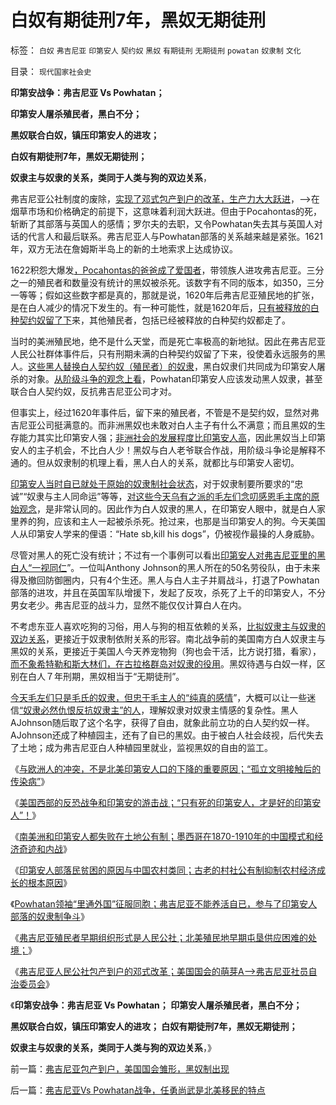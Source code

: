 # 白奴有期徒刑7年，黑奴无期徒刑

标签： `白奴` `弗吉尼亚` `印第安人` `契约奴` `黑奴` `有期徒刑` `无期徒刑` `powatan` `奴隶制` `文化` 

目录： `现代国家社会史`

**印第安战争：弗吉尼亚 Vs Powhatan；**

**印第安人屠杀殖民者，黑白不分；**

**黑奴联合白奴，镇压印第安人的进攻；**

**白奴有期徒刑7年，黑奴无期徒刑；**

**奴隶主与奴隶的关系，类同于人类与狗的双边关系**，

弗吉尼亚公社制度的废除，[实现了邓式包产到户的改革，生产力大大跃进](../../../2011/7/23/奴隶主普遍仁慈的经济基础.md)，——>在烟草市场和价格确定的前提下，这意味着利润大跃进。但由于Pocahontas的死，斩断了其部落与英国人的感情；罗尔夫的去职，又令Powhatan失去其与英国人对话的代言人和最后联系。弗吉尼亚人与Powhatan部落的关系越来越是紧张。1621年，双方无法在詹姆斯半岛上的新的土地索求上达成协议。

1622积怨大爆发[，Pocahontas的爸爸成了爱国者](../../../2009/12/25/自力更生国防建设是小农意识历史经验.md)，带领族人进攻弗吉尼亚。三分之一的殖民者和数量没有统计的黑奴被杀死。该数字有不同的版本，如350，三分一等等；假如这些数字都是真的，那就是说，1620年后弗吉尼亚殖民地的扩张，是在白人减少的情况下发生的。有一种可能性，就是1620年后，[只有被释放的白种契约奴留了下](../../../2011/3/10/圈地运动和农民工.md)来，其他殖民者，包括已经被释放的白种契约奴都走了。

当时的美洲殖民地，绝不是什么天堂，而是死亡率极高的新地狱。因此在弗吉尼亚人民公社群体事件后，只有刑期未满的白种契约奴留了下来，役使着永远服务的黑人。[这些黑人替换白人契约奴（殖民者）的奴隶](../../../2011/3/29/美国奴隶制和南北战争.md)，黑白奴隶们共同成为印第安人屠杀的对象。[从阶级斗争的观念上看](../../../2011/5/18/任何社会都没有固定的“阶级”.md)，Powhatan印第安人应该发动黑人奴隶，甚至联合白人契约奴，反抗弗吉尼亚公司才对。

但事实上，经过1620年事件后，留下来的殖民者，不管是不是契约奴，显然对弗吉尼亚公司挺满意的。而非洲黑奴也未敢对白人主子有什么不满意；而且黑奴的生存能力其实比印第安人强；[非洲社会的发展程度比印第安人高](../../../2011/8/16/五月花号登陆点的印第安社会很原始.md)，因此黑奴当上印第安人的主子机会，不比白人少！黑奴与白人老爷联合作战，用阶级斗争论是解释不通的。但从奴隶制的机理上看，黑人白人的关系，就都比与印第安人密切。

[印第安人当时自已就处于原始的奴隶制社会状态](../../../2010/2/7/共产主义公有制集权的适用环境.md)，对于奴隶制要所要求的“忠诚”“奴隶与主人同命运”等等，[对这些今天乌有之派的毛左们念叨感恩毛主席的原始观念](http://darthvad.blog.sohu.com/132102538.html)，是非常认同的。因此作为白人奴隶的黑人，在印第安人眼中，就是白人家里养的狗，应该和主人一起被杀杀死。抢过来，也那是当印第安人的狗。今天美国人从印第安人学来的俚语：“Hate
sb,kill his dogs”，仍被视作最操的人身威胁。

尽管对黑人的死亡没有统计；不过有一个事例可以看出[印第安人对弗吉尼亚里的黑白人“一视同仁](../../../2009/7/6/美国残酷屠杀印第安人的历史真相.md)”。一位叫Anthony
Johnson的黑人所在的50名劳役队，由于未来得及撤回防御圈内，只有4个生还。黑人与白人主子并肩战斗，打退了Powhatan部落的进攻，并且在英国军队增援下，发起了反攻，杀死了上千的印第安人，不分男女老少。弗吉尼亚的战斗力，显然不能仅仅计算白人在内。

不考虑东亚人喜欢吃狗的习俗，用人与狗的相互依赖的关系，[比拟奴隶主与奴隶的双边关系](../../../2011/5/5/奴隶主大多数是仁慈的，道德是高尚的.md)，更接近于奴隶制依附关系的形容。南北战争前的美国南方白人奴隶主与黑奴的关系，更接近于美国人今天养宠物狗（狗也会干活，比方说打猎，看家），[而不象希特勒和斯大林们，在古拉格群岛对奴隶的役用](../../../2011/9/4/纳粹集中营制度，是工业化的奴隶制.md)。黑奴待遇与白奴一样，区别在白人７年刑期，黑奴相当于“无期徒刑”。

[今天毛左们只是毛氏的奴隶，但忠于毛主人的“纯真的感情](http://hi.baidu.com/darthchn/blog/item/369488acf4033d004a36d633.html)”，大概可以让一些迷信[“奴隶必然仇恨反抗奴隶主”的人](../../../2010/12/2/马克思阶级斗争观点和社会政治模型.md)，理解奴隶对奴隶主情感的复杂性。黑人AJohnson随后取了这个名字，获得了自由，就象此前立功的白人契约奴一样。AJohnson还成了种植园主，还有了自已的黑奴。由于被白人社会歧视，后代失去了土地；成为弗吉尼亚白人种植园里就业，监视黑奴的自由的监工。

《[与欧洲人的冲突，不是北美印第安人口的下降的重要原因；“孤立文明接触后的传染病”](../../../2011/9/24/与欧洲人的冲突，不是印第安人口下降的原因.md)》

《[美国西部的反恐战争和印第安的游击战；“只有死的印第安人，才是好的印第安人”！](../../../2011/9/24/谁欢呼“只有死的印第安人，才是好的印第安人”.md)》

《[南美洲和印第安人都失败在土地公有制；墨西哥在1870-1910年的中国模式和经济奇迹和内战](../../../2011/9/24/南美洲和印第安人的土地公有制；墨西哥“经济奇迹”.md)》

《[印第安人部落民贫困的原因与中国农村类同；古老的村社公有制抑制农村经济成长的根本原因](../../../2011/9/24/印第安人部落民贫困原因与中国农村类同.md)》

《[Powhatan领袖“里通外国”征服同胞；弗吉尼亚不能养活自已，参与了印第安人部落的奴隶制争斗](../../../2011/9/25/印第安人Powatan首领借弗吉尼亚统治同胞.md)》

《[弗吉尼亚殖民者早期组织形式是人民公社；北美殖民地早期屯垦供应困难的处境；](../../../2011/9/25/弗吉尼亚人民公社，9000社员饿死了7000个！.md)》

《[弗吉尼亚人民公社包产到户的邓式改革；美国国会的萌芽A——>弗吉尼亚社员自治委员会](../../../2011/9/25/弗吉尼亚包产到户，美国国会雏形，黑奴制出现.md)》

《**印第安战争：弗吉尼亚 Vs Powhatan； 印第安人屠杀殖民者，黑白不分；**

**黑奴联合白奴，镇压印第安人的进攻； 白奴有期徒刑7年，黑奴无期徒刑；**

**奴隶主与奴隶的关系，类同于人类与狗的双边关系**，》



前一篇：[弗吉尼亚包产到户，美国国会雏形，黑奴制出现](../../../2011/9/25/弗吉尼亚包产到户，美国国会雏形，黑奴制出现.md)

后一篇：[弗吉尼亚Vs&nbsp;Powhatan战争，任勇尚武是北美移民的特点](../../../2011/9/25/弗吉尼亚Vs&nbsp;Powhatan战争，任勇尚武是北美移民的特点.md)